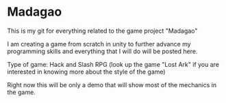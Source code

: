 # Madagao
This is my git for everything related to the game project "Madagao"

I am creating a game from scratch in unity to further advance my programming skills and everything that I will do will be posted here.

Type of game: Hack and Slash RPG (look up the game "Lost Ark" if you are interested in knowing more about the style of the game)

Right now this will be only a demo that will show most of the mechanics in the game.
